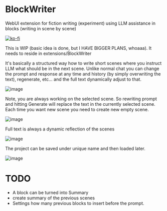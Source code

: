 # BlockWriter
WebUI extension for fiction writing (experiment) using LLM assistance in blocks (writing in scene by scene)

[![ko-fi](https://ko-fi.com/img/githubbutton_sm.svg)](https://ko-fi.com/Q5Q5MOB4M)


This is WIP (basic idea is done, but I HAVE BIGGER PLANS, whoaaa). It needs to reside in extensions/BlockWriter

It's basically a structured way how to write short scenes where you instruct LLM what should be in the next scene. Unlike normal chat you can change the prompt and response at any time and history (by simply overwriting the text), regenerate, etc... and the full text dynamically adjust to that.

![image](https://github.com/FartyPants/BlockWriter/assets/23346289/8b1639c6-4cd0-4542-9c28-4f07946b4f9d)

Note, you are always working on the selected scene. So rewriting prompt and hitting Generate will replace the text in the currently selected scene. Each time you want new scene you need to create new empty scene.

![image](https://github.com/FartyPants/BlockWriter/assets/23346289/b5baf84f-e3e8-40cd-8c82-5700bc363000)

Full text is always a dynamic reflection of the scenes

![image](https://github.com/FartyPants/BlockWriter/assets/23346289/c0bca09d-cb8a-4436-a8df-0eaee052fc45)


The project can be saved under unique name and then loaded later.

![image](https://github.com/FartyPants/BlockWriter/assets/23346289/2bce2bcf-0bc4-4f7b-ad84-d7333a5b6050)


# TODO
- A block can be turned into Summary
- create summary of the previous scenes
- Settings how many previous blocks to insert before the prompt.


